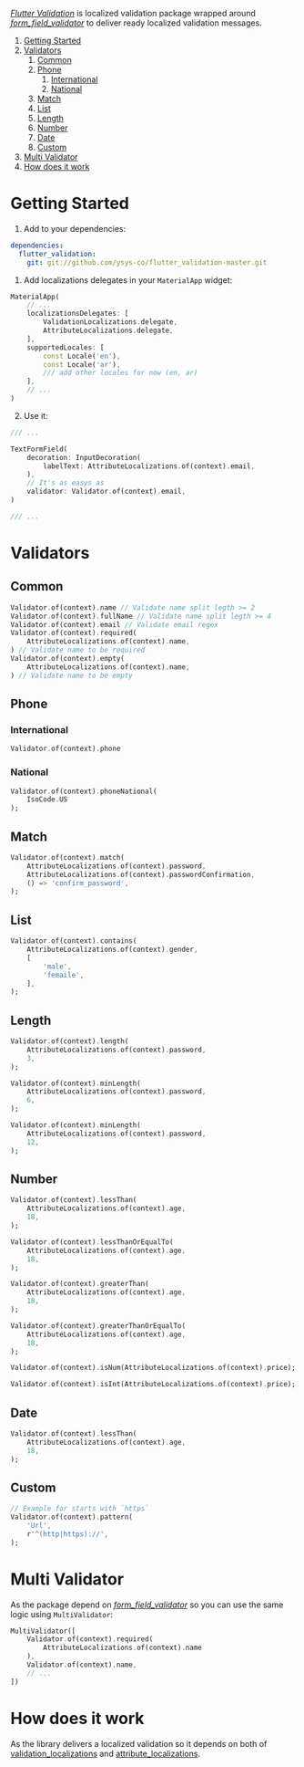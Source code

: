 [_Flutter Validation_](https://github.com/ysys-co/flutter_validation) is localized validation package wrapped around [_form_field_validator_](https://pub.dev/packages/form_field_validator) to deliver ready localized validation messages.

1. [Getting Started](#getting-started)
1. [Validators](#validators)
   1. [Common](#common)
   1. [Phone](#phone)
      1. [International](#international)
      1. [National](#national)
   1. [Match](#match)
   1. [List](#list)
   1. [Length](#length)
   1. [Number](#number)
   1. [Date](#date)
   1. [Custom](#custom)
1. [Multi Validator](#multi-validator)
1. [How does it work](#how-does-it-work)

# Getting Started

1. Add to your dependencies:

```yaml
dependencies:
  flutter_validation:
    git: git://github.com/ysys-co/flutter_validation-master.git
```

1. Add localizations delegates in your `MaterialApp` widget:

```dart
MaterialApp(
	// ...
	localizationsDelegates: [
		ValidationLocalizations.delegate,
		AttributeLocalizations.delegate,
	],
	supportedLocales: [
		const Locale('en'),
		const Locale('ar'),
		/// add other locales for now (en, ar)
	],
	// ...
)
```

2. Use it:

```dart
/// ...

TextFormField(
	decoration: InputDecoration(
		labelText: AttributeLocalizations.of(context).email,
	),
	// It's as easys as
	validator: Validator.of(context).email,
)

/// ...
```

# Validators

## Common

```dart
Validator.of(context).name // Validate name split legth >= 2
Validator.of(context).fullName // Validate name split legth >= 4
Validator.of(context).email // Validate email regex
Validator.of(context).required(
	AttributeLocalizations.of(context).name,
) // Validate name to be required
Validator.of(context).empty(
	AttributeLocalizations.of(context).name,
) // Validate name to be empty
```

## Phone

### International

```dart
Validator.of(context).phone
```

### National

```dart
Validator.of(context).phoneNational(
	IsoCode.US
);
```

## Match

```dart
Validator.of(context).match(
	AttributeLocalizations.of(context).password,
	AttributeLocalizations.of(context).passwordConfirmation,
	() => 'confirm_password',
);
```

## List

```dart
Validator.of(context).contains(
	AttributeLocalizations.of(context).gender,
	[
		'male',
		'femaile',
	],
);
```

## Length

```dart
Validator.of(context).length(
	AttributeLocalizations.of(context).password,
	3,
);

Validator.of(context).minLength(
	AttributeLocalizations.of(context).password,
	6,
);

Validator.of(context).minLength(
	AttributeLocalizations.of(context).password,
	12,
);
```

## Number

```dart
Validator.of(context).lessThan(
	AttributeLocalizations.of(context).age,
	18,
);

Validator.of(context).lessThanOrEqualTo(
	AttributeLocalizations.of(context).age,
	18,
);

Validator.of(context).greaterThan(
	AttributeLocalizations.of(context).age,
	18,
);

Validator.of(context).greaterThanOrEqualTo(
	AttributeLocalizations.of(context).age,
	18,
);

Validator.of(context).isNum(AttributeLocalizations.of(context).price);

Validator.of(context).isInt(AttributeLocalizations.of(context).price);
```

## Date

```dart
Validator.of(context).lessThan(
	AttributeLocalizations.of(context).age,
	18,
);
```

## Custom

```dart
// Example for starts with `https`
Validator.of(context).pattern(
	'Url',
	r'^(http|https)://',
);
```

# Multi Validator

As the package depend on [_form_field_validator_](https://pub.dev/packages/form_field_validator#multi-rules-validation) so you can use the same logic using `MultiValidator`:

```dart
MultiValidator([
	Validator.of(context).required(
		AttributeLocalizations.of(context).name
	),
	Validator.of(context).name,
	// ...
])
```

# How does it work

As the library delivers a localized validation so it depends on both of [validation_localizations](https://github.com/ysys-co/flutter-localizations/tree/master/packages/validation_localizations) and [attribute_localizations](https://github.com/ysys-co/flutter-localizations/tree/master/packages/attribute_localizations).
